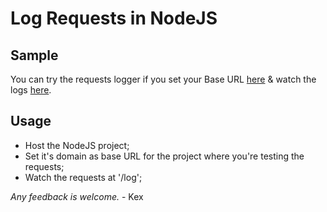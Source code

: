 # Log Requests in NodeJS

## Sample

You can try the requests logger if you set your Base URL [here](http://log-requests.herokuapp.com) & watch the logs [here](http://log-requests.herokuapp.com/log).

## Usage

- Host the NodeJS project;
- Set it's domain as base URL for the project where you're testing the requests;
- Watch the requests at '/log';

*Any feedback is welcome.*
\- Kex
